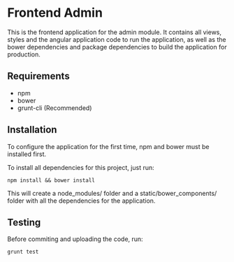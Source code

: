# Frontend Admin

This is the frontend application for the admin module. It contains all views,
styles and the angular application code to run the application, as well as the
bower dependencies and package dependencies to build the application for
production.

## Requirements

- npm
- bower
- grunt-cli (Recommended)

## Installation

To configure the application for the first time, npm and bower must be
installed first.

To install all dependencies for this project, just run:

```shell
npm install && bower install
```

This will create a node_modules/ folder and a static/bower_components/ folder
with all the dependencies for the application.

## Testing

Before commiting and uploading the code, run:

```shell
grunt test
```
